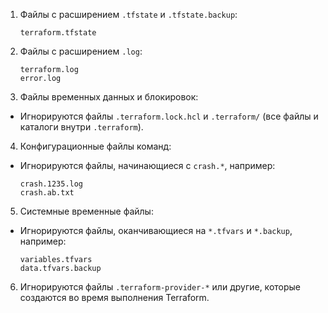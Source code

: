 1. Файлы с расширением `.tfstate` и `.tfstate.backup`:
     ```
     terraform.tfstate
     ```
   
2. Файлы с расширением `.log`:
     ```
     terraform.log
     error.log
     ```

3. Файлы временных данных и блокировок:
* Игнорируются файлы `.terraform.lock.hcl` и `.terraform/` (все файлы и каталоги внутри `.terraform`).

4. Конфигурационные файлы команд: 
* Игнорируются файлы, начинающиеся с `crash.*`, например:
     ```
     crash.1235.log
     crash.ab.txt
     ```

5. Системные временные файлы:
* Игнорируются файлы, оканчивающиеся на `*.tfvars` и `*.backup`, например:
     ```
     variables.tfvars
     data.tfvars.backup
     ```

6. Игнорируются файлы `.terraform-provider-*` или другие, которые создаются во время выполнения Terraform.
